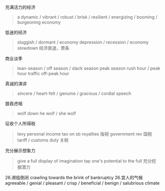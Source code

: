 充满活力的经济
> a dynamic / vibrant / robust / brisk / resilient / energizing / booming / burgeoning economy 

低迷的经济
> sluggish / dormant / 
> economy depression / recession / economy slowdown 经济衰退，萧条

商业淡季
> lean-season / off season / slack season
> peak season
> rush hour / peak hour
> traffic off-peak hour

真诚的演讲
> sincere / heart-felt / genuine / gracious / cordial speech

狼吞虎咽
> wolf down
> he wolf / she wolf

征收个人所得税
> levy personal income tax on sb
> royalties 版税
> government rev 国税
> tariff / customs duty 关税

充分展示想象力
> give a full display of imagination
> tap one's potential to the full 充分挖掘潜力




26.濒临倒闭
crawling towards the brink of bankruptcy
26.宜人的气候 
agreeable / genial / pleasant / crisp / beneficial / benign / salubrious climate

